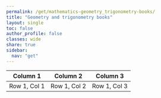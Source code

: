 ```yaml
---
permalink: /get/mathematics-geometry_trigonometry-books/
title: "Geometry and trigonometry books"
layout: single
toc: false
author_profile: false
classes: wide
share: true
sidebar:
  nav: "get"
---
```


<!-- HTML Table -->
<table id="myTable">
    <thead>
        <tr>
            <th>Column 1</th>
            <th>Column 2</th>
            <th>Column 3</th>
        </tr>
    </thead>
    <tbody>
        <tr>
            <td>Row 1, Col 1</td>
            <td>Row 1, Col 2</td>
            <td>Row 1, Col 3</td>
        </tr>
        <!-- Add more rows as needed -->
    </tbody>
</table>

<!-- DataTables Initialization Script -->
<script>
document.addEventListener('DOMContentLoaded', function() {
  console.error("wtf 1");
    if (window.jQuery) { // Check if jQuery is loaded
        jQuery('#math').DataTable(); // Initialize DataTables using jQuery
      console.error("wtf 2");
    } else {
        console.error("jQuery is not loaded");
    }
});
</script>
